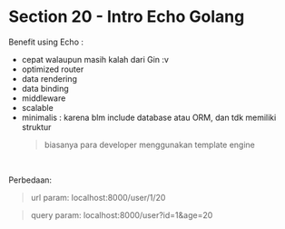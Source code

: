 # Section 20 - Intro Echo Golang

Benefit using Echo :
- cepat walaupun masih kalah dari Gin :v
- optimized router
- data rendering
- data binding
- middleware
- scalable
- minimalis : karena blm include database atau ORM, dan tdk memiliki struktur
  > biasanya para developer menggunakan template engine

</br>

Perbedaan:
>url param: localhost:8000/user/1/20

>query param: localhost:8000/user?id=1&age=20